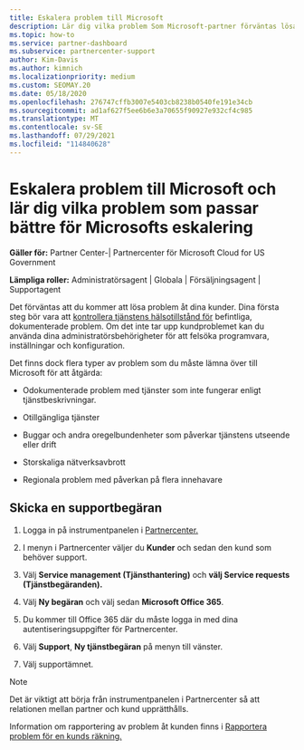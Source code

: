 ```yaml
---
title: Eskalera problem till Microsoft
description: Lär dig vilka problem Som Microsoft-partner förväntas lösa själva för sina kunder och vilka problem de kan behöva eskalera till Microsoft.
ms.topic: how-to
ms.service: partner-dashboard
ms.subservice: partnercenter-support
author: Kim-Davis
ms.author: kimnich
ms.localizationpriority: medium
ms.custom: SEOMAY.20
ms.date: 05/18/2020
ms.openlocfilehash: 276747cffb3007e5403cb8238b0540fe191e34cb
ms.sourcegitcommit: ad1af627f5ee6b6e3a70655f90927e932cf4c985
ms.translationtype: MT
ms.contentlocale: sv-SE
ms.lasthandoff: 07/29/2021
ms.locfileid: "114840628"
---
```

# <a name="escalate-problems-to-microsoft-and-learn-which-issues-are-more-suited-to-microsoft-escalation"></a>Eskalera problem till Microsoft och lär dig vilka problem som passar bättre för Microsofts eskalering  

**Gäller för:** Partner Center-| Partnercenter för Microsoft Cloud for US Government

**Lämpliga roller:** Administratörsagent | Globala | Försäljningsagent | Supportagent

Det förväntas att du kommer att lösa problem åt dina kunder. Dina första steg bör vara att [kontrollera tjänstens hälsotillstånd för](check-service-health.md) befintliga, dokumenterade problem. Om det inte tar upp kundproblemet kan du använda dina administratörsbehörigheter för att felsöka programvara, inställningar och konfiguration.

Det finns dock flera typer av problem som du måste lämna över till Microsoft för att åtgärda:

- Odokumenterade problem med tjänster som inte fungerar enligt tjänstbeskrivningar.

- Otillgängliga tjänster

- Buggar och andra oregelbundenheter som påverkar tjänstens utseende eller drift

- Storskaliga nätverksavbrott

- Regionala problem med påverkan på flera innehavare

## <a name="submit-a-support-request"></a>Skicka en supportbegäran

1. Logga in på instrumentpanelen i [Partnercenter.](https://partner.microsoft.com/dashboard)

2. I menyn i Partnercenter väljer du **Kunder** och sedan den kund som behöver support.

3. Välj **Service management (Tjänsthantering)** och **välj Service requests (Tjänstbegäranden).**

4. Välj **Ny begäran** och välj sedan **Microsoft Office 365**.

5. Du kommer till Office 365 där du måste logga in med dina autentiseringsuppgifter för Partnercenter.

6. Välj **Support**, **Ny tjänstbegäran** på menyn till vänster.

7. Välj supportämnet.

>[!NOTE]
>Det är viktigt att börja från instrumentpanelen i Partnercenter så att relationen mellan partner och kund upprätthålls. 

Information om rapportering av problem åt kunden finns i [Rapportera problem för en kunds räkning.](report-problems-on-behalf-of-a-customer.md)

